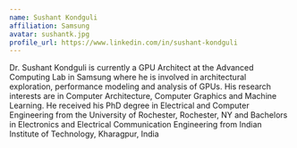 ```yaml
---
name: Sushant Kondguli
affiliation: Samsung
avatar: sushantk.jpg
profile_url: https://www.linkedin.com/in/sushant-kondguli
---
```

Dr. Sushant Kondguli is currently a GPU Architect at the Advanced Computing Lab in Samsung where he is involved in architectural exploration, performance modeling and analysis of GPUs. His research interests are in Computer Architecture, Computer Graphics and Machine Learning. He received his PhD degree in Electrical and Computer Engineering from the University of Rochester, Rochester, NY and Bachelors in Electronics and Electrical Communication Engineering from Indian Institute of Technology, Kharagpur, India
